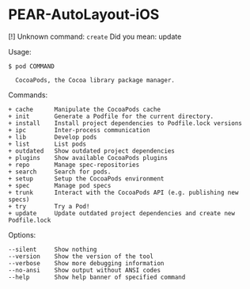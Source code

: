 # PEAR-AutoLayout-iOS
[!] Unknown command: `create`
Did you mean: update

Usage:

    $ pod COMMAND

      CocoaPods, the Cocoa library package manager.

Commands:

    + cache      Manipulate the CocoaPods cache
    + init       Generate a Podfile for the current directory.
    + install    Install project dependencies to Podfile.lock versions
    + ipc        Inter-process communication
    + lib        Develop pods
    + list       List pods
    + outdated   Show outdated project dependencies
    + plugins    Show available CocoaPods plugins
    + repo       Manage spec-repositories
    + search     Search for pods.
    + setup      Setup the CocoaPods environment
    + spec       Manage pod specs
    + trunk      Interact with the CocoaPods API (e.g. publishing new specs)
    + try        Try a Pod!
    + update     Update outdated project dependencies and create new Podfile.lock

Options:

    --silent     Show nothing
    --version    Show the version of the tool
    --verbose    Show more debugging information
    --no-ansi    Show output without ANSI codes
    --help       Show help banner of specified command
